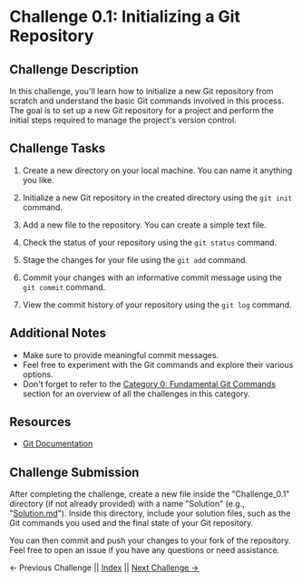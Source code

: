 # Challenge 0.1: Initializing a Git Repository

## Challenge Description

In this challenge, you'll learn how to initialize a new Git repository from scratch and understand the basic Git commands involved in this process. The goal is to set up a new Git repository for a project and perform the initial steps required to manage the project's version control.

## Challenge Tasks

1. Create a new directory on your local machine. You can name it anything you like.

2. Initialize a new Git repository in the created directory using the `git init` command.

3. Add a new file to the repository. You can create a simple text file.

4. Check the status of your repository using the `git status` command.

5. Stage the changes for your file using the `git add` command.

6. Commit your changes with an informative commit message using the `git commit` command.

7. View the commit history of your repository using the `git log` command.

## Additional Notes

- Make sure to provide meaningful commit messages.
- Feel free to experiment with the Git commands and explore their various options.
- Don't forget to refer to the [Category 0: Fundamental Git Commands](../about_0.md) section for an overview of all the challenges in this category.

## Resources

- [Git Documentation](https://git-scm.com/doc)

## Challenge Submission

After completing the challenge, create a new file inside the "Challenge_0.1" directory (if not already provided) with a name "Solution" (e.g., "[Solution.md](./Solution.md)"). Inside this directory, include your solution files, such as the Git commands you used and the final state of your Git repository.

You can then commit and push your changes to your fork of the repository. Feel free to open an issue if you have any questions or need assistance.

← Previous Challenge || [Index](../../README.md) || [Next Challenge →](../Challenge_0.2/Challenge.md)
